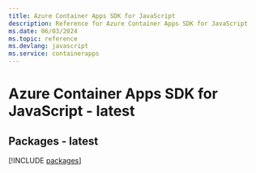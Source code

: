 ```yaml
---
title: Azure Container Apps SDK for JavaScript
description: Reference for Azure Container Apps SDK for JavaScript
ms.date: 06/03/2024
ms.topic: reference
ms.devlang: javascript
ms.service: containerapps
---
```

# Azure Container Apps SDK for JavaScript - latest
## Packages - latest
[!INCLUDE [packages](container-apps-index.md)]